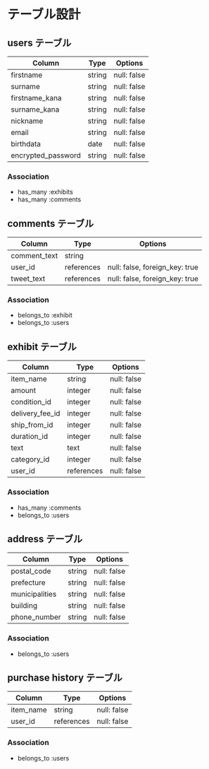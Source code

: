 # テーブル設計

## users テーブル

| Column             | Type   | Options     |
| ------------------ | ------ | ----------- |
| firstname          | string | null: false |
| surname            | string | null: false |
| firstname_kana     | string | null: false |
| surname_kana       | string | null: false |
| nickname           | string | null: false |
| email              | string | null: false |
| birthdata          | date   | null: false |
| encrypted_password | string | null: false |

### Association

- has_many :exhibits
- has_many :comments

## comments テーブル

| Column       | Type       | Options                        |
| ------------ | ---------- | ------------------------------ |
| comment_text | string     |                                |
| user_id      | references | null: false, foreign_key: true |
| tweet_text   | references | null: false, foreign_key: true |

### Association

- belongs_to :exhibit
- belongs_to :users

## exhibit テーブル

| Column          | Type       | Options     |
| --------------- | ---------- | ----------- |
| item_name       | string     | null: false |
| amount          | integer    | null: false |
| condition_id    | integer    | null: false |
| delivery_fee_id | integer    | null: false |
| ship_from_id    | integer    | null: false |
| duration_id     | integer    | null: false |
| text            | text       | null: false |
| category_id     | integer    | null: false |
| user_id         | references | null: false |

### Association

- has_many :comments
- belongs_to :users

## address テーブル

| Column         | Type       | Options     |
| -------------  | ---------- | ----------- |
| postal_code    | string     | null: false |
| prefecture     | string     | null: false |
| municipalities | string     | null: false |
| building       | string     | null: false |
| phone_number   | string     | null: false |

### Association

- belongs_to :users

## purchase history テーブル

| Column          | Type       | Options     |
| --------------- | ---------- | ----------- |
| item_name       | string     | null: false |
| user_id         | references | null: false |

### Association

- belongs_to :users

